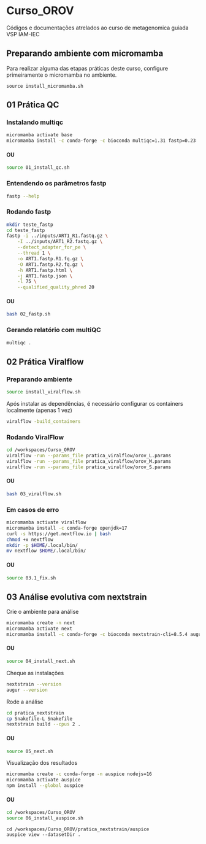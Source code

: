 # Curso_OROV
Códigos e documentações atrelados ao curso de metagenomica guiada VSP IAM-IEC

## Preparando ambiente com micromamba

Para realizar alguma das etapas práticas deste curso, configure primeiramente o micromamba no ambiente.

```
source install_micromamba.sh
```

## 01 Prática QC

### Instalando multiqc

```bash
micromamba activate base
micromamba install -c conda-forge -c bioconda multiqc=1.31 fastp=0.23
```

#### OU

```bash
source 01_install_qc.sh
```

### Entendendo os parâmetros fastp

```bash
fastp --help
```

### Rodando fastp

```bash
mkdir teste_fastp
cd teste_fastp
fastp -i ../inputs/ART1_R1.fastq.gz \
    -I ../inputs/ART1_R2.fastq.gz \
    --detect_adapter_for_pe \
    --thread 1 \
    -o ART1.fastp.R1.fq.gz \
    -O ART1.fastp.R2.fq.gz \
    -h ART1.fastp.html \
    -j ART1.fastp.json \
    -l 75 \
    --qualified_quality_phred 20
```

#### OU

```bash
bash 02_fastp.sh
```

### Gerando relatório com multiQC

```bash
multiqc .
```

## 02 Prática Viralflow

### Preparando ambiente

```bash
source install_viralflow.sh
```

Após instalar as dependências, é necessário configurar os containers localmente (apenas 1 vez)

```bash
viralflow -build_containers
```

### Rodando ViralFlow

```bash
cd /workspaces/Curso_OROV
viralflow -run --params_file pratica_viralflow/orov_L.params
viralflow -run --params_file pratica_viralflow/orov_M.params
viralflow -run --params_file pratica_viralflow/orov_S.params
```

#### OU

```bash
bash 03_viralflow.sh
```

### Em casos de erro

```bash
micromamba activate viralflow
micromamba install -c conda-forge openjdk=17
curl -s https://get.nextflow.io | bash
chmod +x nextflow
mkdir -p $HOME/.local/bin/
mv nextflow $HOME/.local/bin/
```

#### OU

```bash
source 03.1_fix.sh
```

## 03 Análise evolutiva com nextstrain

Crie o ambiente para análise

```bash
micromamba create -n next
micromamba activate next
micromamba install -c conda-forge -c bioconda nextstrain-cli=8.5.4 augur=27.0.0
```

#### OU

```bash
source 04_install_next.sh
```

Cheque as instalações

```bash
nextstrain --version
augur --version
```

Rode a análise

```bash
cd pratica_nextstrain
cp Snakefile-L Snakefile
nextstrain build --cpus 2 .
```

#### OU

```bash
source 05_next.sh
```

Visualização dos resultados

```bash
micromamba create -c conda-forge -n auspice nodejs=16
micromamba activate auspice
npm install --global auspice
```

#### OU

```bash
cd /workspaces/Curso_OROV
source 06_install_auspice.sh
```

```
cd /workspaces/Curso_OROV/pratica_nextstrain/auspice
auspice view --datasetDir .
```